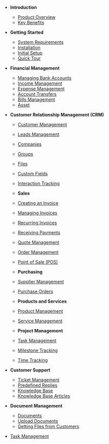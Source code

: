 - **Introduction**

  - [Product Overview](overview.md)
  - [Key Benefits](benefits.md)

- **Getting Started**

  - [System Requirements](system-requirements.md)
  - [Installation](installation.md)
  - [Initial Setup](initia-setup.md)
  - [Quick Tour](quick-tour.md)

- **Financial Management**

  - [Managing Bank Accounts](financial-management/bank-accounts.md)
  - [Income Management](financial-management/income-management.md)
  - [Expense Management](financial-management/expense-management.md)
  - [Account Transfers](financial-management/account-transfers.md)
  - [Bills Management](financial-management/bills-management.md)
  - [Asset](financial-management/asset-managementt.md)

- **Customer Relationship Management (CRM)**

  - [Customer Management](customer-relationship-management/customer-management.md)
  - [Leads Management](customer-relationship-management/leads-management.md)
  - [Companies](customer-relationship-management/companies.md)
  - [Groups](customer-relationship-management/groups.md)
  - [Files](customer-relationship-management/files.md)
  - [Custom Fields](customer-relationship-management/custom-fields.md)
  - [Interaction Tracking](customer-relationship-management/interaction-tracking.md)

  - **Sales**

  - [Creating an Invoice](sales/creating-an-invoice.md)
  - [Managing Invoices](sales/managing-invoices.md)
  - [Recurring Invoices](sales/recurring-invoices.md)
  - [Receiving Payments](sales/Receiving-Payments.md)
  - [Quote Management](sales/Quote-Management.md)
  - [Order Management](sales/Order-Management.md)
  - [Point of Sale (POS)](sales/Point-of-Sale.md)

  - **Purchasing**

  - [Supplier Management](Purchasing/Supplier-Management.md)
  - [Purchase Orders](Purchasing/Purchase-Orders.md)

  - **Products and Services**

  - [Product Management](Product/Product-Management.md)
  - [Service Management](Purchasing/Service-Management.md)

  - **Project Management**

  - [Task Management](Task-Management/Task-Management.md)
  - [Milestone Tracking](Task-Management/Milestone-Tracking.md)
  - [Time Tracking](Task-Management/Time-Tracking.md)

- **Customer Support**

  - [Ticket Management](customer-support/ticket-management.md)
  - [Predefined Replies](customer-support/predefined-replies.md)
  - [Knowledge Base](customer-support/knowledge-base.md)
  - [Knowledge Base Articles](customer-support/knowledge-base-articles.md)

- **Document Management**

  - [Documents](document-management/documents.md)
  - [Upload Documents](document-management/upload-documents.md)
  - [Getting Files from Customers](document-management/getting-files-from-customers.md)

- [Task Management](task-management.md)
